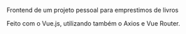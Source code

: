 Frontend de um projeto pessoal para emprestimos de livros

Feito com o Vue.js, utilizando também o Axios e Vue Router.
